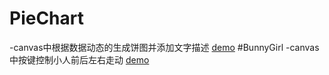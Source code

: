 # PieChart
-canvas中根据数据动态的生成饼图并添加文字描述
  [demo](http://alianzhang.github.io/CanvasDome/PieChart/index.html)
#BunnyGirl
-canvas中按键控制小人前后左右走动
  [demo](http://alianzhang.github.io/CanvasDome/BunnyGirl/BunnyGirl.html)